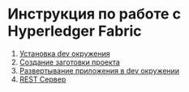 # Инструкция по работе с Hyperledger Fabric

1. [Установка dev окружения]()
1. [Создание заготовки проекта]()
1. [Развертывание приложения в dev окружении]()
1. [REST Сервер]()

